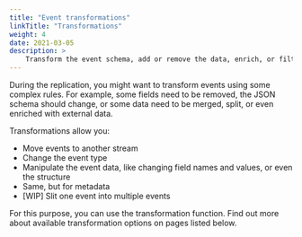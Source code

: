 ```yaml
---
title: "Event transformations"
linkTitle: "Transformations"
weight: 4
date: 2021-03-05
description: >
    Transform the event schema, add or remove the data, enrich, or filter out events using complex rules.
---
```


During the replication, you might want to transform events using some complex rules. For example, some fields need to be removed, the JSON schema should change, or some data need to be merged, split, or even enriched with external data.

Transformations allow you:
- Move events to another stream
- Change the event type
- Manipulate the event data, like changing field names and values, or even the structure
- Same, but for metadata
- [WIP] Slit one event into multiple events

For this purpose, you can use the transformation function. Find out more about available transformation options on pages listed below.
